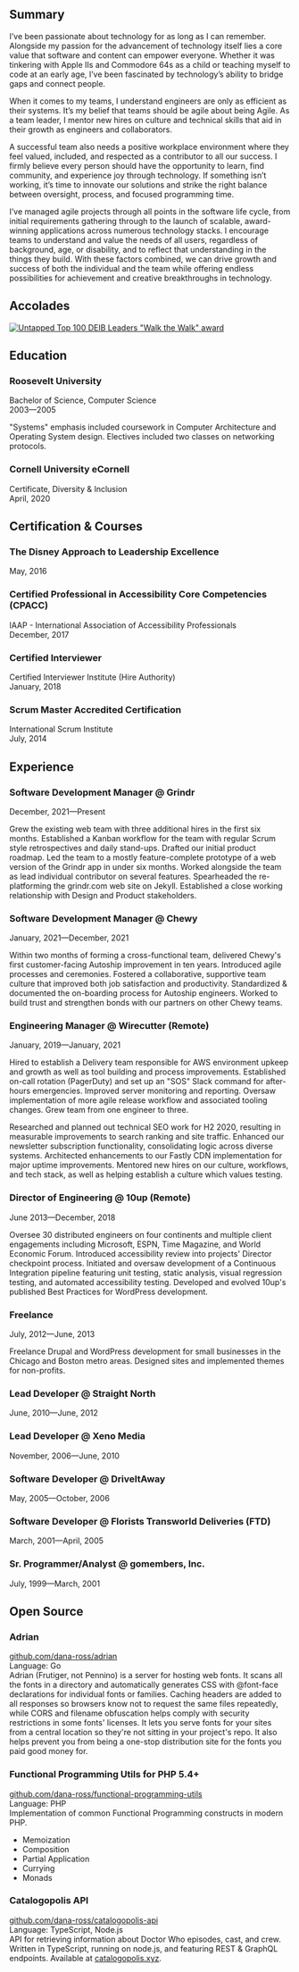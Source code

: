 ## Summary

I’ve been passionate about technology for as long as I can remember. Alongside my passion for the advancement of technology itself lies a core value that software and content can empower everyone. Whether it was tinkering with Apple IIs and Commodore 64s as a child or teaching myself to code at an early age, I’ve been fascinated by technology’s ability to bridge gaps and connect people.

When it comes to my teams, I understand engineers are only as efficient as their systems. It’s my belief that teams should be agile about being Agile. As a team leader, I mentor new hires on culture and technical skills that aid in their growth as engineers and collaborators.

A successful team also needs a positive workplace environment where they feel valued, included, and respected as a contributor to all our success. I firmly believe every person should have the opportunity to learn, find community, and experience joy through technology. If something isn’t working, it’s time to innovate our solutions and strike the right balance between oversight, process, and focused programming time.

I’ve managed agile projects through all points in the software life cycle, from initial requirements gathering through to the launch of scalable, award-winning applications across numerous technology stacks. I encourage teams to understand and value the needs of all users, regardless of background, age, or disability, and to reflect that understanding in the things they build. With these factors combined, we can drive growth and success of both the individual and the team while offering endless possibilities for achievement and creative breakthroughs in technology.

## Accolades

[![Untapped Top 100 DEIB Leaders "Walk the Walk" award](${baseURL}images/untapped-deib-top-100-2022.jpg)](https://www.untapped.io/blog/untapped-top-deib-leaders-of-2022)

## Education
### Roosevelt University
Bachelor of Science, Computer Science  
2003—2005

"Systems" emphasis included coursework in Computer Architecture and Operating System design. Electives included two classes on networking protocols.

### Cornell University eCornell
Certificate, Diversity & Inclusion  
April, 2020

## Certification & Courses

### The Disney Approach to Leadership Excellence
May, 2016

### Certified Professional in Accessibility Core Competencies (CPACC)
IAAP - International Association of Accessibility Professionals  
December, 2017

### Certified Interviewer
Certified Interviewer Institute (Hire Authority)  
January, 2018

### Scrum Master Accredited Certification
International Scrum Institute  
July, 2014

## Experience

### Software Development Manager @ Grindr
December, 2021—Present

Grew the existing web team with three additional hires in the first six months. Established a Kanban workflow for the team with regular Scrum style retrospectives and daily stand-ups. Drafted our initial product roadmap. Led the team to a mostly feature-complete prototype of a web version of the Grindr app in under six months. Worked alongside the team as lead individual contributor on several features. Spearheaded the re-platforming the grindr.com web site on Jekyll. Established a close working relationship with Design and Product stakeholders.

### Software Development Manager @ Chewy
January, 2021—December, 2021

Within two months of forming a cross-functional team, delivered Chewy's first customer-facing Autoship improvement in ten years. Introduced agile processes and ceremonies. Fostered a collaborative, supportive team culture that improved both job satisfaction and productivity. Standardized & documented the on-boarding process for Autoship engineers. Worked to build trust and strengthen bonds with our partners on other Chewy teams.

### Engineering Manager @ Wirecutter (Remote)  
January, 2019—January, 2021

Hired to establish a Delivery team responsible for AWS environment upkeep and growth as well as tool building and process improvements. Established on-call rotation (PagerDuty) and set up an "SOS" Slack command for after-hours emergencies. Improved server monitoring and reporting. Oversaw implementation of more agile release workflow and associated tooling changes. Grew team from one engineer to three.

Researched and planned out technical SEO work for H2 2020, resulting in measurable improvements to search ranking and site traffic. Enhanced our newsletter subscription functionality, consolidating logic across diverse systems. Architected enhancements to our Fastly CDN implementation for major uptime improvements. Mentored new hires on our culture, workflows, and tech stack, as well as helping establish a culture which values testing.

### Director of Engineering @ 10up (Remote)  
June 2013—December, 2018

Oversee 30 distributed engineers on four continents and multiple client engagements including Microsoft, ESPN, Time Magazine, and World Economic Forum. Introduced accessibility review into projects' Director checkpoint process. Initiated and oversaw development of a Continuous Integration pipeline featuring unit testing, static analysis, visual regression testing, and automated accessibility testing. Developed and evolved 10up's published Best Practices for WordPress development.

### Freelance
July, 2012—June, 2013

Freelance Drupal and WordPress development for small businesses in the Chicago and Boston metro areas. Designed sites and implemented themes for non-profits.

### Lead Developer @ Straight North  
June, 2010—June, 2012

### Lead Developer @ Xeno Media  
November, 2006—June, 2010

### Software Developer @ DriveItAway  
May, 2005—October, 2006

### Software Developer @ Florists Transworld Deliveries (FTD)  
March, 2001—April, 2005

### Sr. Programmer/Analyst @ gomembers, Inc.  
July, 1999—March, 2001

## Open Source

### Adrian
[github.com/dana-ross/adrian](https://github.com/dana-ross/adrian)  
Language: Go  
Adrian (Frutiger, not Pennino) is a server for hosting web fonts. It scans all the fonts in a directory and automatically generates CSS with @font-face declarations for individual fonts or families. Caching headers are added to all responses so browsers know not to request the same files repeatedly, while CORS and filename obfuscation helps comply with security restrictions in some fonts' licenses.
It lets you serve fonts for your sites from a central location so they're not sitting in your project's repo. It also helps prevent you from being a one-stop distribution site for the fonts you paid good money for.

### Functional Programming Utils for PHP 5.4+
[github.com/dana-ross/functional-programming-utils](https://github.com/dana-ross/functional-programming-utils)  
Language: PHP  
Implementation of common Functional Programming constructs in modern PHP.
* Memoization
* Composition
* Partial Application
* Currying
* Monads

### Catalogopolis API
[github.com/dana-ross/catalogopolis-api](https://github.com/dana-ross/catalogopolis-api)  
Language: TypeScript, Node.js  
API for retrieving information about Doctor Who episodes, cast, and crew. Written in TypeScript, running on node.js, and featuring REST & GraphQL endpoints. Available at [catalogopolis.xyz](https://api.catalogopolis.xyz/).
